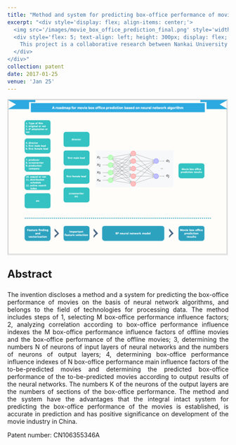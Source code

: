 ```yaml
---
title: "Method and system for predicting box-office performance of movies on basis of neural network algorithms"
excerpt: "<div style='display: flex; align-items: center;'>
  <img src='/images/movie_box_office_prediction_final.png' style='width: 300px; height: auto; margin-right: 50px;' alt='Movie Box Office Prediction'>
  <div style='flex: 5; text-align: left; height: 300px; display: flex; align-items: center;'>
    This project is a collaborative research between Nankai University and Beijing New Think Tank Technology Co., Ltd., which aims to use machine learning algorithms to predict movie box office and improve the accuracy of movie box office predictions. The core of the project is to find the core indicators that affect movie box office predictions and establish a neural network model to predict movie box office. The project finally developed a movie box office prediction system using C#.
  </div>
</div>"
collection: patent
date: 2017-01-25
venue: 'Jan 25'
---
```


<img src='/images/movie_box_office_prediction_final.png' style='width: 800px; height: auto;'>

<p style="font-size: 24px; font-weight: bold;">Abstract</p>

<p style="text-align: justify;">The invention discloses a method and a system for predicting the box-office performance of movies on the basis of neural network algorithms, and belongs to the field of technologies for processing data. The method includes steps of 1, selecting M box-office performance influence factors; 2, analyzing correlation according to box-office performance influence indexes the M box-office performance influence factors of offline movies and the box-office performance of the offline movies; 3, determining the numbers N of neurons of input layers of neural networks and the numbers of neurons of output layers; 4, determining box-office performance influence indexes of N box-office performance main influence factors of the to-be-predicted movies and determining the predicted box-office performance of the to-be-predicted movies according to output results of the neural networks. The numbers K of the neurons of the output layers are the numbers of sections of the box-office performance. The method and the system have the advantages that the integral intact system for predicting the box-office performance of the movies is established, is accurate in prediction and has positive significance on development of the movie industry in China.</p>

Patent number: CN106355346A
